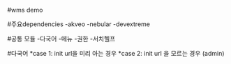 #wms demo

#주요dependencies
-akveo
-nebular
-devextreme

#공통 모듈
-다국어
-메뉴
-권한
-서치헬프

#다국어
*case 1: init url을 미리 아는 경우
*case 2: init url 을 모르는 경우 (admin)



